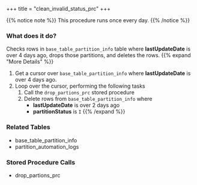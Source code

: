 +++
title = "clean_invalid_status_prc"
+++

{{% notice note %}}
This procedure runs once every day.
{{% /notice %}}

### What does it do?
Checks rows in `base_table_partition_info` table where **lastUpdateDate** is over 4 days ago, drops those partitions, and deletes the rows.
{{% expand "More Details" %}}
1. Get a cursor over `base_table_partition_info` where **lastUpdateDate** is over 4 days ago.
2. Loop over the cursor, performing the following tasks  
   1. Call the `drop_partions_prc` stored procedure  
   2. Delete rows from `base_table_partition_info` where  
      - **lastUpdateDate** is over 2 days ago
      - **partitionStatus** is `I`
{{% /expand %}}

### Related Tables
- base_table_partition_info
- partition_automation_logs

### Stored Procedure Calls
- drop_partions_prc

